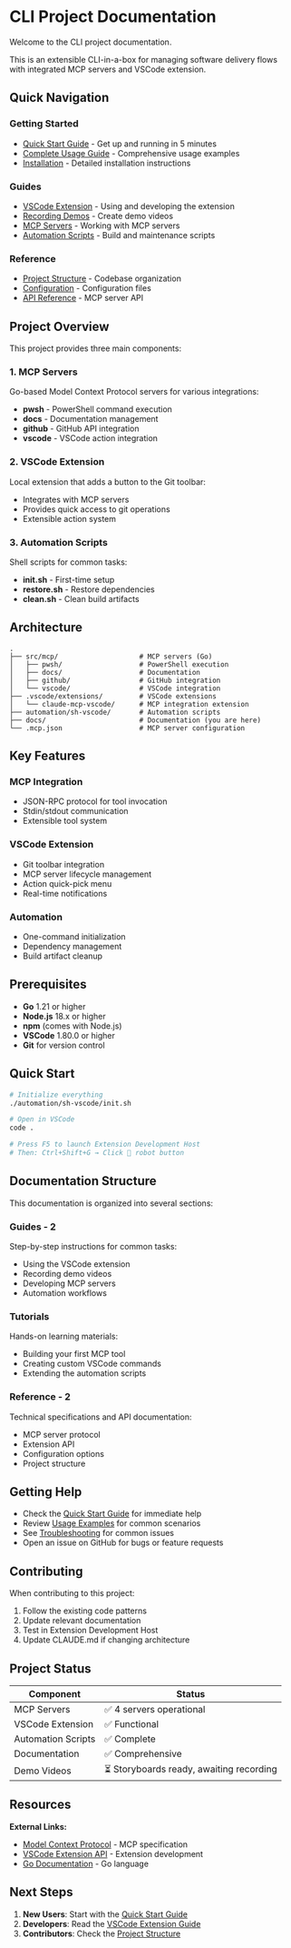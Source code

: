 # CLI Project Documentation

Welcome to the CLI project documentation.

This is an extensible CLI-in-a-box for managing software delivery flows with integrated MCP servers and VSCode extension.

## Quick Navigation

### Getting Started

- [Quick Start Guide](../QUICKSTART.md) - Get up and running in 5 minutes
- [Complete Usage Guide](../USAGE.md) - Comprehensive usage examples
- [Installation](installation.md) - Detailed installation instructions

### Guides

- [VSCode Extension](guide/vscode-ext/index.md) - Using and developing the extension
- [Recording Demos](guide/vscode-ext/recording-demos.md) - Create demo videos
- [MCP Servers](reference/mcp-servers.md) - Working with MCP servers
- [Automation Scripts](reference/automation.md) - Build and maintenance scripts

### Reference

- [Project Structure](reference/structure.md) - Codebase organization
- [Configuration](reference/configuration.md) - Configuration files
- [API Reference](reference/api.md) - MCP server API

## Project Overview

This project provides three main components:

### 1. MCP Servers

Go-based Model Context Protocol servers for various integrations:

- **pwsh** - PowerShell command execution
- **docs** - Documentation management
- **github** - GitHub API integration
- **vscode** - VSCode action integration

### 2. VSCode Extension

Local extension that adds a button to the Git toolbar:

- Integrates with MCP servers
- Provides quick access to git operations
- Extensible action system

### 3. Automation Scripts

Shell scripts for common tasks:

- **init.sh** - First-time setup
- **restore.sh** - Restore dependencies
- **clean.sh** - Clean build artifacts

## Architecture

```text
.
├── src/mcp/                    # MCP servers (Go)
│   ├── pwsh/                   # PowerShell execution
│   ├── docs/                   # Documentation
│   ├── github/                 # GitHub integration
│   └── vscode/                 # VSCode integration
├── .vscode/extensions/         # VSCode extensions
│   └── claude-mcp-vscode/      # MCP integration extension
├── automation/sh-vscode/       # Automation scripts
├── docs/                       # Documentation (you are here)
└── .mcp.json                   # MCP server configuration
```

## Key Features

### MCP Integration

- JSON-RPC protocol for tool invocation
- Stdin/stdout communication
- Extensible tool system

### VSCode Extension

- Git toolbar integration
- MCP server lifecycle management
- Action quick-pick menu
- Real-time notifications

### Automation

- One-command initialization
- Dependency management
- Build artifact cleanup

## Prerequisites

- **Go** 1.21 or higher
- **Node.js** 18.x or higher
- **npm** (comes with Node.js)
- **VSCode** 1.80.0 or higher
- **Git** for version control

## Quick Start

```bash
# Initialize everything
./automation/sh-vscode/init.sh

# Open in VSCode
code .

# Press F5 to launch Extension Development Host
# Then: Ctrl+Shift+G → Click 🤖 robot button
```

## Documentation Structure

This documentation is organized into several sections:

### Guides - 2

Step-by-step instructions for common tasks:

- Using the VSCode extension
- Recording demo videos
- Developing MCP servers
- Automation workflows

### Tutorials

Hands-on learning materials:

- Building your first MCP tool
- Creating custom VSCode commands
- Extending the automation scripts

### Reference - 2

Technical specifications and API documentation:

- MCP server protocol
- Extension API
- Configuration options
- Project structure

## Getting Help

- Check the [Quick Start Guide](../QUICKSTART.md) for immediate help
- Review [Usage Examples](../USAGE.md) for common scenarios
- See [Troubleshooting](guide/vscode-ext/index.md#troubleshooting) for common issues
- Open an issue on GitHub for bugs or feature requests

## Contributing

When contributing to this project:

1. Follow the existing code patterns
2. Update relevant documentation
3. Test in Extension Development Host
4. Update CLAUDE.md if changing architecture

## Project Status

| Component | Status |
|-----------|--------|
| MCP Servers | ✅ 4 servers operational |
| VSCode Extension | ✅ Functional |
| Automation Scripts | ✅ Complete |
| Documentation | ✅ Comprehensive |
| Demo Videos | ⏳ Storyboards ready, awaiting recording |

## Resources

**External Links:**

- [Model Context Protocol](https://modelcontextprotocol.io/) - MCP specification
- [VSCode Extension API](https://code.visualstudio.com/api) - Extension development
- [Go Documentation](https://golang.org/doc/) - Go language

## Next Steps

1. **New Users**: Start with the [Quick Start Guide](../QUICKSTART.md)
2. **Developers**: Read the [VSCode Extension Guide](guide/vscode-ext/index.md)
3. **Contributors**: Check the [Project Structure](reference/structure.md)

